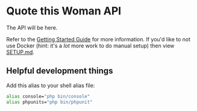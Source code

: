 # Quote this Woman API

The API will be here.

Refer to the [Getting Started Guide](https://api-platform.com/docs/distribution) for more information. If you'd like to not use Docker (hint: it's a _lot_ more work to do manual setup) then view [SETUP.md](SETUP.md).

## Helpful development things

Add this alias to your shell alias file:

```sh
alias console="php bin/console"
alias phpunits="php bin/phpunit"
```
